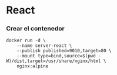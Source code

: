 # React

### Crear el contenedor
```
docker run -d \
    --name server-react \
    --publish published=9010,target=80 \
    --mount type=bind,source=$(pwd -W)/dist,target=/usr/share/nginx/html \
    nginx:alpine
```